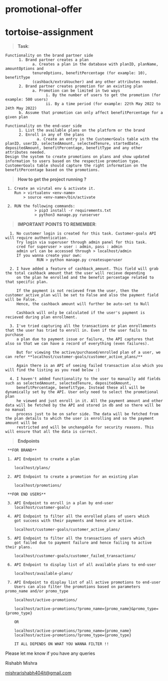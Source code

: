 # promotional-offer

# tortoise-assignment

> **Task**:

    Functionality on the brand partner side
          1. Brand partner creates a plan
                a. Creates a plan in the database with planID, planName, amountOptions and
                tenureOptions, benefitPercentage (for example: 10), benefitType
                (cashback/extraVoucher) and any other attributes needed. 
          2. Brand partner creates promotion for an existing plan
                a. Promotion can be limited in two ways
                      i. By the number of users to get the promotion (for example: 500 users)
                      ii. By a time period (for example: 22th May 2022 to 24th May 2022)
          b. Assume that promotion can only affect benefitPercentage for a given plan
          
    Functionality on the end-user side
          1. List the available plans on the platform or the brand
          2. Enroll in any of the plans
                  a. Create an entry in the CustomerGoals table with the planID, userID, selectedAmount, selectedTenure, startedDate, depositedAmount, benefitPercentage, benefitType and any other attributes needed.
    Design the system to create promotions on plans and show updated information to users based on the respective promotion type. 
    CustomerGoals table should capture the right information on the benefitPercentage based on the promotions.
    
> **How to get the project running ?**

     1. Create an virutal env & activate it.
        Run > virtualenv <env-name>
            > source <env-name>/bin/activate

     2. RUN the following commands:
                 > pip3 install -r requirements.txt 
                 > python3 manage.py runserver

> **IMPORTANT POINTS TO REMEMBER**:

      1. No customer login is created for this task. Customer-goals API will require authentication. 
         Try login via superuser through admin panel for this task.
         cred for superuser > user : admin, pass : admin
         admin url can be accessed through > localhost/admin
         If you wanna create your own: 
                  RUN > python manage.py createsuperuser
      
      2. I have added a feature of cashback_amount. This field will grab the total cashback amount that the user will recieve depending
         on the plan he enrolled and the benefit percentage related to that specific plan. 
         
         If the payment is not recieved from the user, then the customer_active_plan will be set to False and also the payment field will be False.
         Hence, the cashback amount will further be auto-set to Null
         
         Cashback will only be calculated if the user's payment is recieved during plan enrollment.

      3. I've tried capturing all the transactions or plan enrollements that the user has tried to enroll in. Even if the user fails to purchase
         a plan due to payment issue or failure, the API captures that also so that we can have a record of everything (even failures).
         
         But for viewing the active/purchased/enrolled plan of a user, we can refer **localhost/customer-goals/customer_active_plans/**
         
         Again there is an API of seeing failed transaction also which you will find the listing as you read below :)
       
      4. I haven't added functionality to the user to manually add fields such as selectedAmount, selectedTenure, depositedAmount,
         benefitPercentage, benefitType. Instead these all will be dynamically set by the API. User only need to select the promotional plan
         he viewed and just enroll in it. All the payment amount and other data will be fetched by the API and stored in db and so there will be no manual
         process just to be on safer side. The data will be fetched from the plan details to which the user is enrolling and so the payment amount will be
         restricted and will be unchangable for security reasons. This will ensure that all the data is correct.


> **Endpoints**

     **FOR BRAND**

     1. API Endpoint to create a plan

        localhost/plans/

     2. API Endpoint to create a promotion for an existing plan

        localhost/promotions/
        
     **FOR END USERS**   
      
     3. API Endpoint to enroll in a plan by end-user
        localhost/customer-goals/
        
     4. API Endpoint to filter all the enrolled plans of users which 
        got success with their payments and hence are active.
        
        localhost/customer-goals/customer_active_plans/
        
     5. API Endpoint to filter all the transactions of users which 
        got failed due to payment failure and hence failing to active their plans.
        
        localhost/customer-goals/customer_failed_transactions/
        
     6. API Endpoint to display list of all available plans to end-user
     
        localhost/available-plans/
        
     7. API Endpoint to display list of all active promotions to end-user
        Users can also filter the promotions based on parameters promo_name and/or promo_type
        
        localhost/active-promotions/
        
        localhost/active-promotions/?promo_name={promo_name}&promo_type={promo_type}
        
        OR
        
        localhost/active-promotions/?promo_name={promo_name}
        localhost/active-promotions/?promo_type={promo_type}
        
        IT ALL DEPENDS ON WHAT YOU WANNA FILTER !!
        
        


       
Please let me know if you have any queries

Rishabh Mishra

mishrarishabh404it@gmail.com

